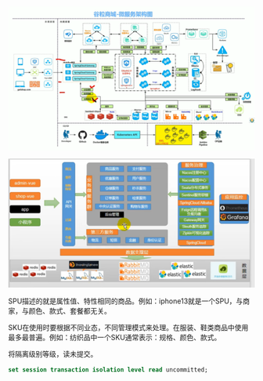 ![image](../../images/Snipaste_2022-06-20_22-35-18.png)

![image](../../images/Snipaste_2022-06-20_22-42-00.png)

SPU描述的就是属性值、特性相同的商品。例如：iphone13就是一个SPU，与商家，与颜色、款式、套餐都无关。

SKU在使用时要根据不同业态，不同管理模式来处理。在服装、鞋类商品中使用最多最普遍。例如：纺织品中一个SKU通常表示：规格、颜色、款式。

将隔离级别等级，读未提交。
```sql
set session transaction isolation level read uncommitted;
```